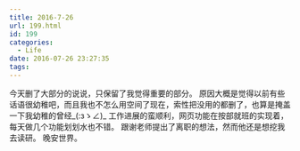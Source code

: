 ```yaml
---
title: 2016-7-26
url: 199.html
id: 199
categories:
  - Life
date: 2016-07-26 23:27:35
tags:
---
```


今天删了大部分的说说，只保留了我觉得重要的部分。 原因大概是觉得以前有些话语很幼稚吧，而且我也不怎么用空间了现在，索性把没用的都删了，也算是掩盖一下我幼稚的曾经_(:зゝ∠)_ 工作进展的蛮顺利，网页功能在按部就班的实现着，每天做几个功能划划水也不错。 跟谢老师提出了离职的想法，然而他还是想挖我去读研。 晚安世界。